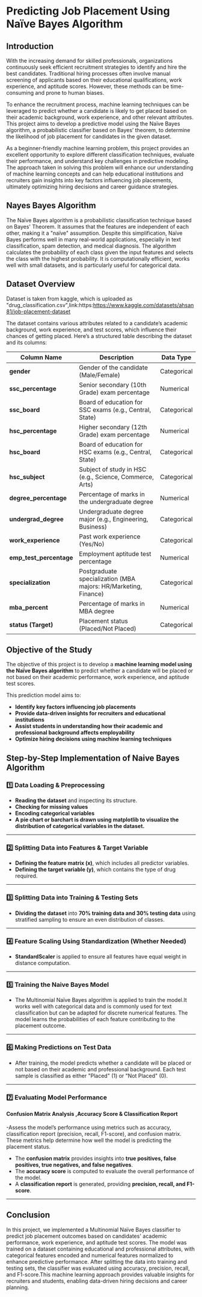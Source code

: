 # Predicting Job Placement Using Naïve Bayes Algorithm
## Introduction
With the increasing demand for skilled professionals, organizations continuously seek efficient recruitment strategies to identify and hire the best candidates. Traditional hiring processes often involve manual screening of applicants based on their educational qualifications, work experience, and aptitude scores. However, these methods can be time-consuming and prone to human biases.

To enhance the recruitment process, machine learning techniques can be leveraged to predict whether a candidate is likely to get placed based on their academic background, work experience, and other relevant attributes. This project aims to develop a predictive model using the Naïve Bayes algorithm, a probabilistic classifier based on Bayes’ theorem, to determine the likelihood of job placement for candidates in the given dataset.

As a beginner-friendly machine learning problem, this project provides an excellent opportunity to explore different classification techniques, evaluate their performance, and understand key challenges in predictive modeling. The approach taken in solving this problem will enhance our understanding of machine learning concepts and
can help educational institutions and recruiters gain insights into key factors influencing job placements, ultimately optimizing hiring decisions and career guidance strategies.


## Nayes Bayes Algorithm
The Naïve Bayes algorithm is a probabilistic classification technique based on Bayes' Theorem. It assumes that the features are independent of each other, making it a "naïve" assumption. Despite this simplification, Naïve Bayes performs well in many real-world applications, especially in text classification, spam detection, and medical diagnosis. The algorithm calculates the probability of each class given the input features and selects the class with the highest probability. It is computationally efficient, works well with small datasets, and is particularly useful for categorical data.

## Dataset Overview
Dataset is taken from kaggle, which is uploaded as "drug_classification.csv",link:https:https://www.kaggle.com/datasets/ahsan81/job-placement-dataset

The dataset contains various attributes related to a candidate’s academic background, work experience, and test scores, which influence their chances of getting placed.
Here’s a structured table describing the dataset and its columns:  
  

| **Column Name**         | **Description**                                      | **Data Type** |
|-------------------------|------------------------------------------------------|--------------|
| **gender**              | Gender of the candidate (Male/Female)               | Categorical  |
| **ssc_percentage**      | Senior secondary (10th Grade) exam percentage       | Numerical    |
| **ssc_board**          | Board of education for SSC exams (e.g., Central, State) | Categorical  |
| **hsc_percentage**      | Higher secondary (12th Grade) exam percentage       | Numerical    |
| **hsc_board**          | Board of education for HSC exams (e.g., Central, State) | Categorical  |
| **hsc_subject**         | Subject of study in HSC (e.g., Science, Commerce, Arts) | Categorical  |
| **degree_percentage**   | Percentage of marks in the undergraduate degree     | Numerical    |
| **undergrad_degree**    | Undergraduate degree major (e.g., Engineering, Business) | Categorical  |
| **work_experience**     | Past work experience (Yes/No)                       | Categorical  |
| **emp_test_percentage** | Employment aptitude test percentage                 | Numerical    |
| **specialization**      | Postgraduate specialization (MBA majors: HR/Marketing, Finance) | Categorical  |
| **mba_percent**         | Percentage of marks in MBA degree                   | Numerical    |
| **status (Target)**     | Placement status (Placed/Not Placed)                | Categorical  |


## **Objective of the Study**  

The objective of this project is to develop a **machine learning model using the Naïve Bayes algorithm** to predict whether a candidate will be placed or not based on their academic performance, work experience, and aptitude test scores.  

This prediction model aims to:  
- **Identify key factors influencing job placements**  
- **Provide data-driven insights for recruiters and educational institutions**  
- **Assist students in understanding how their academic and professional background affects employability**  
- **Optimize hiring decisions using machine learning techniques**  


##  **Step-by-Step Implementation of Naive Bayes Algorithm**

### **1️⃣ Data Loading & Preprocessing**  
- **Reading the dataset** and inspecting its structure.  
- **Checking for missing values**   
- **Encoding categorical variables**
- **A pie chart or barchart is drawn using matplotlib to visualize the distribution of categorical variables in the dataset.**

---

### **2️⃣ Splitting Data into Features & Target Variable**  
- **Defining the feature matrix (x)**, which includes all predictor variables.  
- **Defining the target variable (y)**, which contains the type of drug required.

---

### **3️⃣ Splitting Data into Training & Testing Sets**  
- **Dividing the dataset** into **70% training data and 30% testing data** using stratified sampling to ensure an even distribution of classes.  

---

### **4️⃣ Feature Scaling Using Standardization (Whether Needed)**    
- **StandardScaler** is applied to ensure all features have equal weight in distance computation.  

---
### **5️⃣ Training the Naive Bayes Model**  
- The Multinomial Naïve Bayes algorithm is applied to train the model.It works well with categorical data and is commonly used for text classification but can be adapted for discrete numerical features.
The model learns the probabilities of each feature contributing to the placement outcome.

---

### **6️⃣ Making Predictions on Test Data**  
- After training, the model predicts whether a candidate will be placed or not based on their academic and professional background.
Each test sample is classified as either "Placed" (1) or "Not Placed" (0).

---

### **7️⃣ Evaluating Model Performance**  

#### **Confusion Matrix Analysis** ,**Accuracy Score & Classification Report**  
-Assess the model’s performance using metrics such as accuracy, classification report (precision, recall, F1-score), and confusion matrix. These metrics help determine how well the model is predicting the placement status.

- The **confusion matrix** provides insights into **true positives, false positives, true negatives, and false negatives**.  
- The **accuracy score** is computed to evaluate the overall performance of the model.  
- A **classification report** is generated, providing **precision, recall, and F1-score**.  

---

## **Conclusion**  
                                    
In this project, we implemented a Multinomial Naïve Bayes classifier to predict job placement outcomes based on candidates' academic performance, work experience, and aptitude test scores. The model was trained on a dataset containing educational and professional attributes, with categorical features encoded and numerical features normalized to enhance predictive performance. After splitting the data into training and testing sets, the classifier was evaluated using accuracy, precision, recall, and F1-score.This machine learning approach provides valuable insights for recruiters and students, enabling data-driven hiring decisions and career planning.









